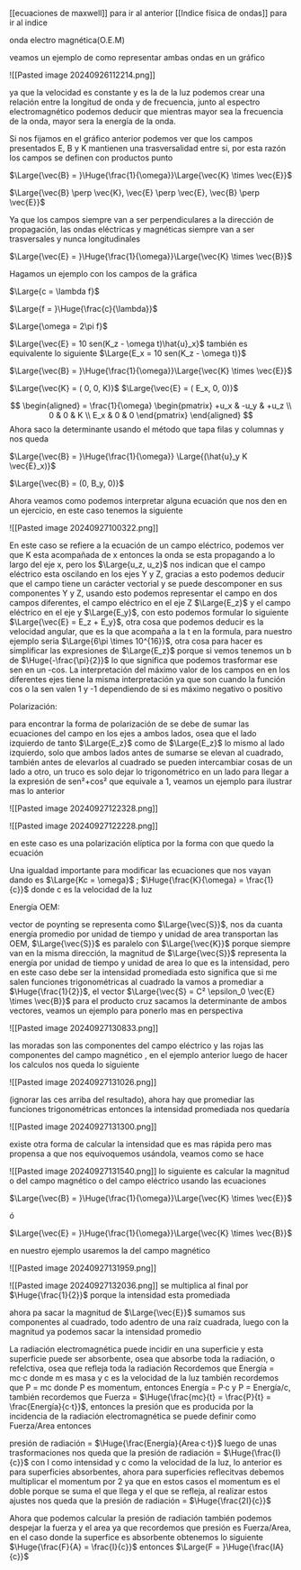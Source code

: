 [[ecuaciones de maxwell]] para ir al anterior 
[[Indice física de ondas]] para ir al indice

onda electro magnética(O.E.M)

veamos un ejemplo de como representar ambas ondas en un gráfico 

![[Pasted image 20240926112214.png]]

ya que la velocidad es constante y es la de la luz podemos crear una relación entre la longitud de onda y de frecuencia, junto al espectro electromagnético podemos deducir que 
mientras mayor sea la frecuencia de la onda, mayor sera la energía de la onda.

Si nos fijamos en el gráfico anterior podemos ver que los campos presentados E, B y K mantienen una trasversalidad entre si, por esta razón los campos se definen con productos punto

$\Large{\vec{B} = }\Huge{\frac{1}{\omega}}\Large{\vec{K} \times \vec{E}}$     

$\Large{\vec{B} \perp \vec{K}, \vec{E} \perp \vec{E}, \vec{B} \perp \vec{E}}$ 

Ya que los campos siempre van a ser perpendiculares a la dirección de propagación, las ondas eléctricas y magnéticas siempre van a ser trasversales y nunca longitudinales 

$\Large{\vec{E} = }\Huge{\frac{1}{\omega}}\Large{\vec{K} \times \vec{B}}$     

Hagamos un ejemplo con los campos de la gráfica 

$\Large{c = \lambda f}$ 

$\Large{f = }\Huge{\frac{c}{\lambda}}$  

$\Large{\omega = 2\pi f}$ 

$\Large{\vec{E} = 10 sen(K_z - \omega t)\hat{u}_x}$  también es equivalente lo siguiente $\Large{E_x = 10 sen(K_z - \omega t)}$ 

$\Large{\vec{B} = }\Huge{\frac{1}{\omega}}\Large{\vec{K} \times \vec{E}}$      

$\Large{\vec{K} = ( 0, 0, K)}$ 
$\Large{\vec{E} = ( E_x, 0, 0)}$ 

$$
\begin{aligned}
= \frac{1}{\omega}
\begin{pmatrix}
+u_x & -u_y & +u_z \\
0 & 0 & K \\
E_x & 0 & 0
\end{pmatrix}
\end{aligned}
$$
Ahora saco la determinante usando el método que tapa filas y columnas y nos queda

$\Large{\vec{B} = }\Huge{\frac{1}{\omega}} \Large{(\hat{u}_y K \vec{E}_x)}$   

$\Large{\vec{B} = (0, B_y, 0)}$ 

Ahora veamos como podemos interpretar alguna ecuación que nos den en un ejercicio, en este caso tenemos la siguiente 

![[Pasted image 20240927100322.png]]

En este caso se refiere a la ecuación de un campo eléctrico, podemos ver que K esta acompañada de x entonces la onda se esta propagando a lo largo del eje x, pero los $\Large{u_z, u_z}$ nos 
indican que el campo eléctrico esta oscilando en los ejes Y y Z, gracias a esto podemos deducir que el campo tiene un carácter vectorial y se puede descomponer en sus componentes 
Y y Z, usando esto podemos representar el campo en dos campos diferentes, el campo eléctrico en el eje Z $\Large{E_z}$ y el campo eléctrico en el eje y $\Large{E_y}$, con esto podemos formular lo siguiente 
$\Large{\vec{E} = E_z + E_y}$, otra cosa que podemos deducir es la velocidad angular, que es la que acompaña a la t en la formula, para nuestro ejemplo seria $\Large{6\pi \times 10^{16}}$, otra cosa para hacer es 
simplificar las expresiones de $\Large{E_z}$ porque si vemos tenemos un b de $\Huge{-\frac{\pi}{2}}$ lo que significa que podemos trasformar ese sen en un -cos. La interpretación del máximo valor de los campos en en
los diferentes ejes tiene la misma interpretación ya que son cuando la función cos o la sen valen 1 y -1 dependiendo de si es máximo negativo o positivo 

Polarización:

para encontrar la forma de polarización de se debe de sumar las ecuaciones del campo en los ejes a ambos lados, osea que el lado izquierdo de tanto $\Large{E_z}$ como de $\Large{E_z}$ lo mismo al lado 
izquierdo, solo que ambos lados antes de sumarse se elevan al cuadrado, también antes de elevarlos al cuadrado se pueden intercambiar cosas de un lado a otro, un truco es solo dejar lo 
trigonométrico en un lado para llegar a la expresión de sen²+cos² que equivale a 1, veamos un ejemplo para ilustrar mas lo anterior 

![[Pasted image 20240927122328.png]]

![[Pasted image 20240927122228.png]]

en este caso es una polarización elíptica por la forma con que quedo la ecuación 

Una igualdad importante para modificar las ecuaciones que nos vayan dando es $\Large{Kc = \omega}$ ; $\Huge{\frac{K}{\omega} = \frac{1}{c}}$ donde c es la velocidad de la luz 

Energía OEM:

vector de poynting se representa como $\Large{\vec{S}}$, nos da cuanta energía promedio por unidad de tiempo y unidad de area transportan las OEM, $\Large{\vec{S}}$ es paralelo con $\Large{\vec{K}}$ porque siempre 
van en la misma dirección, la magnitud de $\Large{\vec{S}}$ representa la energía por unidad de tiempo y unidad de area lo que es la intensidad, pero en este caso debe ser la intensidad promediada
esto significa que si me salen funciones trigonométricas al cuadrado la vamos a promediar a $\Huge{\frac{1}{2}}$, el vector $\Large{\vec{S} = C² \epsilon_0 \vec{E} \times \vec{B}}$  para el producto cruz sacamos la determinante 
de ambos vectores, veamos un ejemplo para ponerlo mas en perspectiva

![[Pasted image 20240927130833.png]]

las moradas son las componentes del campo eléctrico y las rojas las componentes del campo magnético , en el ejemplo anterior luego de hacer los calculos nos queda lo siguiente 

![[Pasted image 20240927131026.png]]

(ignorar las ces arriba del resultado), ahora hay que promediar las funciones trigonométricas entonces la intensidad promediada nos quedaría 

![[Pasted image 20240927131300.png]]

existe otra forma de calcular la intensidad que es mas rápida pero mas propensa a que nos equivoquemos usándola, veamos como se hace 

![[Pasted image 20240927131540.png]]
lo siguiente es calcular la magnitud o del campo magnético o del campo eléctrico usando las ecuaciones 

$\Large{\vec{B} = }\Huge{\frac{1}{\omega}}\Large{\vec{K} \times \vec{E}}$     

ó 

$\Large{\vec{E} = }\Huge{\frac{1}{\omega}}\Large{\vec{K} \times \vec{B}}$     

en nuestro ejemplo usaremos la del campo magnético 

![[Pasted image 20240927131959.png]]

![[Pasted image 20240927132036.png]]
se multiplica al final por $\Huge{\frac{1}{2}}$  porque la intensidad esta promediada 

ahora pa sacar la magnitud de $\Large{\vec{E}}$ sumamos sus componentes al cuadrado, todo adentro de una raíz cuadrada, luego con la magnitud ya podemos sacar la intensidad promedio 

La radiación electromagnética puede incidir en una superficie y esta superficie puede ser absorbente, osea que absorbe toda la radiación, o refelctiva, osea que refleja toda la radiación
Recordemos que Energía = mc·c donde m es masa y c es la velocidad de la luz también recordemos que P = mc donde P es momentum, entonces Energía = P·c y P = Energía/c, también 
recordemos  que Fuerza = $\Huge{\frac{mc}{t} = \frac{P}{t} = \frac{Energía}{c·t}}$, entonces la presión que es producida por la incidencia de la radiación electromagnética se puede definir como Fuerza/Area entonces 

presión de radiación = $\Huge{\frac{Energía}{Area·c·t}}$ luego de unas trasformaciones nos queda que la presión de radiación = $\Huge{\frac{I}{c}}$ con I como intensidad y c como la velocidad de la luz, lo anterior es
para superficies absorbentes, ahora para superficies reflecitvas debemos multiplicar el momentum por 2 ya que en estos casos el momentum es el doble porque se suma el que llega 
y el que se refleja, al realizar estos ajustes nos queda que la presión de radiación = $\Huge{\frac{2I}{c}}$

Ahora que podemos calcular la presión de radiación también podemos despejar la fuerza y el area ya que recordemos que presión es Fuerza/Area, en el caso donde la superfice es absorbente 
obtenemos lo siguiente $\Huge{\frac{F}{A} = \frac{I}{c}}$ entonces $\Large{F = }\Huge{\frac{IA}{c}}$ 

